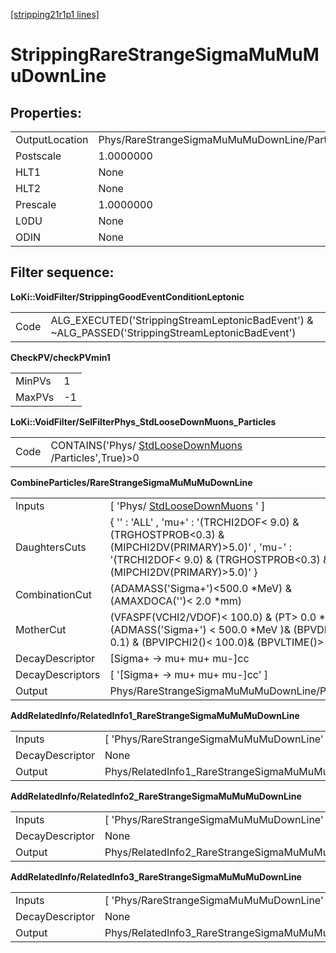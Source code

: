 [[stripping21r1p1 lines]](./stripping21r1p1-index)

# StrippingRareStrangeSigmaMuMuMuDownLine

## Properties:

|                |                                               |
|----------------|-----------------------------------------------|
| OutputLocation | Phys/RareStrangeSigmaMuMuMuDownLine/Particles |
| Postscale      | 1.0000000                                     |
| HLT1           | None                                          |
| HLT2           | None                                          |
| Prescale       | 1.0000000                                     |
| L0DU           | None                                          |
| ODIN           | None                                          |

## Filter sequence:

**LoKi::VoidFilter/StrippingGoodEventConditionLeptonic**

|      |                                                                                                   |
|------|---------------------------------------------------------------------------------------------------|
| Code | ALG_EXECUTED('StrippingStreamLeptonicBadEvent') & \~ALG_PASSED('StrippingStreamLeptonicBadEvent') |

**CheckPV/checkPVmin1**

|        |     |
|--------|-----|
| MinPVs | 1   |
| MaxPVs | -1  |

**LoKi::VoidFilter/SelFilterPhys_StdLooseDownMuons_Particles**

|      |                                                                                               |
|------|-----------------------------------------------------------------------------------------------|
| Code | CONTAINS('Phys/ [StdLooseDownMuons](./stripping21r1p1-stdloosedownmuons) /Particles',True)\>0 |

**CombineParticles/RareStrangeSigmaMuMuMuDownLine**

|                  |                                                                                                                                                                              |
|------------------|------------------------------------------------------------------------------------------------------------------------------------------------------------------------------|
| Inputs           | [ 'Phys/ [StdLooseDownMuons](./stripping21r1p1-stdloosedownmuons) ' ]                                                                                                      |
| DaughtersCuts    | { '' : 'ALL' , 'mu+' : '(TRCHI2DOF\< 9.0) & (TRGHOSTPROB\<0.3) & (MIPCHI2DV(PRIMARY)\>5.0)' , 'mu-' : '(TRCHI2DOF\< 9.0) & (TRGHOSTPROB\<0.3) & (MIPCHI2DV(PRIMARY)\>5.0)' } |
| CombinationCut   | (ADAMASS('Sigma+')\<500.0 \*MeV) & (AMAXDOCA('')\< 2.0 \*mm)                                                                                                                 |
| MotherCut        | (VFASPF(VCHI2/VDOF)\< 100.0) & (PT\> 0.0 \*MeV)& (ADMASS('Sigma+') \< 500.0 \*MeV )& (BPVDIRA \> 0.1) & (BPVIPCHI2()\< 100.0)& (BPVLTIME()\> 2 \* ps)                        |
| DecayDescriptor  | [Sigma+ -\> mu+ mu+ mu-]cc                                                                                                                                                 |
| DecayDescriptors | [ '[Sigma+ -\> mu+ mu+ mu-]cc' ]                                                                                                                                         |
| Output           | Phys/RareStrangeSigmaMuMuMuDownLine/Particles                                                                                                                                |

**AddRelatedInfo/RelatedInfo1_RareStrangeSigmaMuMuMuDownLine**

|                 |                                                            |
|-----------------|------------------------------------------------------------|
| Inputs          | [ 'Phys/RareStrangeSigmaMuMuMuDownLine' ]                |
| DecayDescriptor | None                                                       |
| Output          | Phys/RelatedInfo1_RareStrangeSigmaMuMuMuDownLine/Particles |

**AddRelatedInfo/RelatedInfo2_RareStrangeSigmaMuMuMuDownLine**

|                 |                                                            |
|-----------------|------------------------------------------------------------|
| Inputs          | [ 'Phys/RareStrangeSigmaMuMuMuDownLine' ]                |
| DecayDescriptor | None                                                       |
| Output          | Phys/RelatedInfo2_RareStrangeSigmaMuMuMuDownLine/Particles |

**AddRelatedInfo/RelatedInfo3_RareStrangeSigmaMuMuMuDownLine**

|                 |                                                            |
|-----------------|------------------------------------------------------------|
| Inputs          | [ 'Phys/RareStrangeSigmaMuMuMuDownLine' ]                |
| DecayDescriptor | None                                                       |
| Output          | Phys/RelatedInfo3_RareStrangeSigmaMuMuMuDownLine/Particles |
